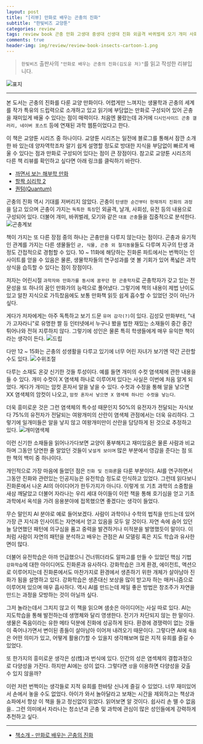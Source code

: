 ```yaml
---  
layout: post  
title: "[리뷰] 만화로 배우는 곤충의 진화"  
subtitle: "한빛비즈 교양툰"  
categories: review  
tags: review book 곤충 만화 고생대 중생대 신생대 진화 외골격 바퀴벌레 모기 개미 사회 균    
comments: true  
header-img: img/review/review-book-insects-cartoon-1.png
---  
```

  
> `한빛비즈` 출판사의 `"만화로 배우는 곤충의 진화(김도윤 저)"`를 읽고 작성한 리뷰입니다.  

![표지](https://telegeam.github.io/assets/img/review/review-book-insects-cartoon-1.png)  

---

본 도서는 곤충의 진화를 다룬 교양 만화이다. 어렵게만 느껴지는 생물학과 곤충의 세계를 작가 특유의 드립력으로 소개하고 있고 읽기에 부담없는 만화로 구성되어 있어 곤충을 재미있게 배울 수 있다는 점이 매력이다. 처음엔 몰랐는데 과거에 `디시인사이드 곤충 갤러리, 네이버 포스트` 등에 연재된 과학 웹툰이었다고 한다.

이 책은 교양툰 시리즈 중 하나이다. 교양툰 시리즈는 일전에 블로그를 통해서 잠깐 소개한 바 있는데 양자역학조차 알기 쉽게 설명할 정도로 방대한 지식을 부담없이 빠르게 배울 수 있다는 점과 만화로 구성되어 있다는 점이 큰 장점이다. 참고로 교양툰 시리즈의 다른 책 리뷰를 확인하고 싶다면 아래 링크를 클릭하기 바란다. 

* [까면서 보는 해부학 만화](https://telegeam.github.io/review/2021/04/17/review-book-anatomical-cartoon/)
* [할짝 심리학 2](https://telegeam.github.io/review/2020/12/26/review-book-haljjak-psychology/)
* [퀀텀(Quantum)](https://telegeam.github.io/review/2020/11/28/review-book-quantum/)

곤충의 진화 역시 기대를 저버리지 않았다. 곤충이 `탄생한 순간부터 현재까지 진화의 과정`을 담고 있으며 곤충이 가지는 `독특한 특징`인 외골격, 날개, 사회성, 유전 등의 내용으로 구성되어 있다. 더불어 개미, 바퀴벌레, 모기와 같은 `대표 곤충`들을 집중적으로 분석한다. 
![곤충계보](https://telegeam.github.io/assets/img/review/review-book-insects-cartoon-3.png)  

책이 가지는 또 다른 장점 중의 하나는 곤충만을 다루지 않는다는 점이다. 곤충과 유기적인 관계를 가지는 다른 생물들인 `균, 식물, 곤충 외 절지동물`들도 다루며 지구의 탄생 과정도 간접적으로 경험할 수 있다. 10 ~ 11화에 해당하는 진화론 파트에서는 번쩍이는 인사이트를 얻을 수 있음은 물론, 생물학자들의 연구성과를 엿 볼 기회가 있어 폭넓은 과학 상식을 습득할 수 있다는 점이 장점이다.

저자는 어린시절 `과학자와 만화가를 동시에 꿈꾸던 현 곤충학자`로 곤충학자가 갖고 있는 전문성을 또 하나의 꿈인 만화가의 능력으로 풀어냈다. 그렇기에 책의 내용이 제법 난이도 있고 알찬 지식으로 가득찼음에도 보통 만화책 읽듯 쉽게 흡수할 수 있었던 것이 아닌가 싶다. 

게다가 저자에게는 아주 독특하고 보기 드문 `유머 감각(?)`이 있다. 김성모 만화부터, "내가 고자라니"로 유명한 짤 등 인터넷에서 누구나 봤을 법한 재밌는 소재들이 중간 중간 튀어나와 전혀 지루하지 않다. 그렇기에 성인은 물론 특히 학생들에게 매우 유익한 책이라는 생각이 든다. 
![드립](https://telegeam.github.io/assets/img/review/review-book-insects-cartoon-2.png)  

다만 12 ~ 15화는 곤충의 성생활을 다루고 있기에 너무 어린 자녀가 보기엔 약간 곤란할 수도 있다.
![수위조절](https://telegeam.github.io/assets/img/review/review-book-insects-cartoon-4.png)  

다루는 소재도 온갖 신기한 것들 투성이다. 예를 들면 개미의 수컷 염색체에 관한 내용을 들 수 있다. 개미 수컷이 X 염색체 하나로 이루어져 있다는 사실은 이번에 처음 알게 되었다. 게다가 개미는 암컷 혼자서 알을 낳을 수 있다. 수컷과 수정을 통해 알을 낳으면 XX 염색체의 암컷이 나오고, `암컷 혼자서 낳으면 X 염색체 하나인 수컷을 낳는다`. 

더욱 흥미로운 것은 그런 염색체의 특수성 때문인지 50%의 유전자가 전달되는 자식보다 75%의 유전자가 전달되는 여왕개미의 산란이 염색체 관점에서는 더욱 유리하다. 그렇기에 일개미들은 알을 낳지 않고 여왕개미만이 산란을 담당하게 된 것으로 추정하고 있다.
![개미염색체](https://telegeam.github.io/assets/img/review/review-book-insects-cartoon-5.png)  

이런 신기한 소재들을 읽어나가다보면 교양이 풍부해지고 재미있음은 물론 사람과 비교하며 그동안 당연한 줄 알았던 것들이 `낯설게 보이며` 많은 부분에서 영감을 준다는 점 또한 책의 백미 중 하나이다.

개인적으로 가장 마음에 들었던 점은 `진화 및 진화론`을 다룬 부분이다. AI를 연구하면서 그동안 진화와 관련있는 인공지능은 유전학습 정도로 인식하고 있었다. 그런데 읽다보니 진화론에서 나온 AI의 아이디어가 한두가지가 아니다. 이렇게 또 기초 과학의 소중함을 새삼 깨달았고 더불어 자라나는 우리 세대 아이들이 이런 책을 통해 호기심을 얻고 기초 과학에서 옥석을 가려 응용분야에 접목했으면 좋겠다는 생각이 들었다.

무슨 말인지 AI 분야로 예로 들어보겠다. 사람이 과학이나 수학의 법칙을 만드는데 있어 가장 큰 지식과 인사이트는 자연에서 얻고 있음을 모두 알 것이다. 자연 속에 숨어 있던 늘 당연했던 패턴에 의구심을 품고 중력을 발견하거나 미적분을 발명했듯이 말이다. 이처럼 사람이 자연의 패턴을 분석하고 배우는 관점은 AI 모델링 혹은 지도 학습과 유사한 면이 많다.

더불어 유전학습은 아까 언급했으니 건너뛰더라도 알파고를 만들 수 있었던 핵심 기법 `강화학습`에 대한 아이디어도 진화론과 유사하다. 강화학습은 크게 환경, 에이전트, 액션으로 이루어지는데 진화론에서도 마찬가지로 환경에서 생존하기 위한 개체가 살아남아 진화가 됨을 설명하고 있다. 강화학습은 생존대신 보상을 많이 받고자 하는 매커니즘으로 이루어져 있으며 매우 흡사하다. 역시 AI를 만드는데 제일 좋은 방법은 창조주가 자연을 만드는 과정을 모방하는 것이 아닐까 싶다. 

그저 놀라는데서 그치지 않고 이 책을 읽으며 샘솟은 아이디어는 사실 따로 있다. AI는 지도학습을 통해 발전하는데 생명체와 달리 영생한다. 전기가 차단되지 않는 한 말이다. 생물은 죽음이라는 유한 메타 덕분에 진화에 성공하게 된다. 환경에 경쟁력이 없는 것들이 죽어나가면서 변이된 종들이 살아남아 이어져 내려오기 때문이다. 그렇다면 AI에 `죽음`은 어떤 의미가 있고, 어떻게 활용(?)할 수 있을지 생각해보며 많은 지적 유희를 즐길 수 있었다.

또 한가지의 흥미로운 생각은 성(性)과 번식에 있다. 인간의 성은 염섹체의 결합과정으로 다양성을 가진다. 하지만 AI에는 성이 없다. 그렇다면 `성`을 이용하면 다양성을 갖출 수 있지 않을까? 

이런 저런 번쩍이는 생각들로 지적 유희를 한바탕 신나게 즐길 수 있었다. 너무 재미있어서 손에서 놓을 수도 없었다. 아이가 와서 놀아달라고 보채는 시간을 제외하고는 책상과 쇼파에서 항상 이 책을 들고 정신없이 읽었다. 읽어보면 알 것이다. 쉽사리 손 뗄 수 없음을.. 그런 의미에서 자라나는 청소년과 곤충 및 과학에 관심이 많은 성인들에게 강력하게 추천하고 싶다.

---

* [책소개 - 만화로 배우는 곤충의 진화](http://www.yes24.com/Product/Goods/64708949)



